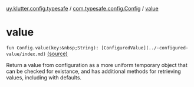 [uy.klutter.config.typesafe](../index.md) / [com.typesafe.config.Config](index.md) / [value](.)


# value

`fun Config.value(key:&nbsp;String): [ConfiguredValue](../-configured-value/index.md)` [(source)](https://github.com/kohesive/klutter/blob/master/config-typesafe-jdk6/src/main/kotlin/uy/klutter/config/typesafe/TypesafeConfig_Ext.kt#L21)

Return a value from configuration as a more uniform temporary object that can be checked for existance, and has
additional methods for retrieving values, including with defaults.



